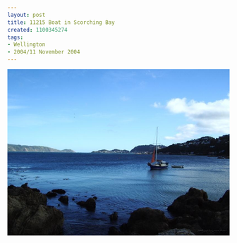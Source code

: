 ```yaml
---
layout: post
title: 11215 Boat in Scorching Bay
created: 1100345274
tags:
- Wellington
- 2004/11 November 2004
---
```


<img src="/image/images/11215_boat_in_scorching_bay-1491.jpg"/>

